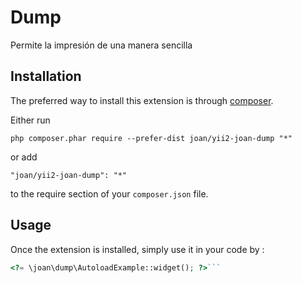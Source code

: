 Dump
====
Permite la impresión de una manera sencilla

Installation
------------

The preferred way to install this extension is through [composer](http://getcomposer.org/download/).

Either run

```
php composer.phar require --prefer-dist joan/yii2-joan-dump "*"
```

or add

```
"joan/yii2-joan-dump": "*"
```

to the require section of your `composer.json` file.


Usage
-----

Once the extension is installed, simply use it in your code by  :

```php
<?= \joan\dump\AutoloadExample::widget(); ?>```